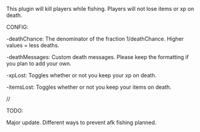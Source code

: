 This plugin will kill players while fishing.
Players will not lose items or xp on death.

CONFIG:

-deathChance: The denominator of the fraction 1/deathChance. Higher values = less deaths.

-deathMessages: Custom death messages. Please keep the formatting if you plan to add your own.

-xpLost: Toggles whether or not you keep your xp on death.

-itemsLost: Toggles whether or not you keep your items on death.


//

TODO:

Major update. Different ways to prevent afk fishing planned.
